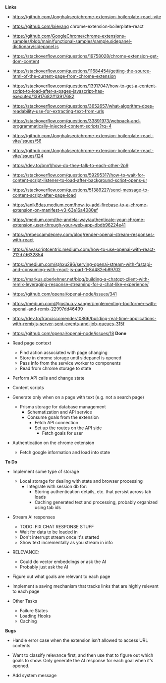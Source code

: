 **Links**
- https://github.com/Jonghakseo/chrome-extension-boilerplate-react-vite

- https://github.com/lxieyang chrome-extension-boilerplate-react

- https://github.com/GoogleChrome/chrome-extensions-samples/blob/main/functional-samples/sample.sidepanel-dictionary/sidepanel.js

- https://stackoverflow.com/questions/19758028/chrome-extension-get-dom-content

- https://stackoverflow.com/questions/11684454/getting-the-source-html-of-the-current-page-from-chrome-extension

- https://stackoverflow.com/questions/13917047/how-to-get-a-content-script-to-load-after-a-pages-javascript-has-executed/13917682#13917682

- https://stackoverflow.com/questions/3652657/what-algorithm-does-readability-use-for-extracting-text-from-urls

- https://stackoverflow.com/questions/33891973/webpack-and-programmatically-injected-content-scripts?rq=4

- https://github.com/Jonghakseo/chrome-extension-boilerplate-react-vite/issues/56

- https://github.com/Jonghakseo/chrome-extension-boilerplate-react-vite/issues/124

- https://dev.to/bnn1/how-do-they-talk-to-each-other-2p9

- https://stackoverflow.com/questions/59295317/how-to-wait-for-content-script-listener-to-load-after-background-script-opens-ur

- https://stackoverflow.com/questions/51389227/send-message-to-content-script-after-page-load

- https://anik8das.medium.com/how-to-add-firebase-to-a-chrome-extension-on-manifest-v3-63a16a4080ef

- https://medium.com/the-andela-way/authenticate-your-chrome-extension-user-through-your-web-app-dbdb96224e41

- https://rebeccamdeprey.com/blog/render-openai-stream-responses-with-react

- https://javascriptcentric.medium.com/how-to-use-openai-with-react-212d7d632854

- https://medium.com/@hxu296/serving-openai-stream-with-fastapi-and-consuming-with-react-js-part-1-8d482eb89702

- https://markus.oberlehner.net/blog/building-a-chatgpt-client-with-remix-leveraging-response-streaming-for-a-chat-like-experience/

- https://github.com/openai/openai-node/issues/341

- https://medium.com/@joshua.v.sanger/implementing-toolformer-with-openai-and-remix-22997dd46499

- https://dev.to/franciscomendes10866/building-real-time-applications-with-remixjs-server-sent-events-and-job-queues-315f 

- https://github.com/openai/openai-node/issues/18
**Done**
- Read page context
    - Find action associated with page changing
    - Store in chrome storage until sidepanel is opened
    - Pass info from the service worker to components
    - Read from chrome storage to state
- Perform API calls and change state
- Content scripts
- Generate only when on a page with text (e.g. 
not a search page)
    - Prisma storage for database management
        - Schematization and API service
        - Consume goals from the extension
            - Fetch API connection
            - Set up the routes on the API side
                - Fetch goals for user
- Authentication on the chrome extension
    - Fetch google information and load into state
    


**To Do**
- Implement some type of storage 
    - Local storage for dealing with state and browser processing
        - Integrate with session db for:
            - Storing authentication details, etc. that persist across tab loads
            - Caching generated text and processing, probably organized using tab ids
- Stream AI responses
    - TODO: FIX CHAT RESPONSE STUFF
    - Wait for data to be loaded in
    - Don't interrupt stream once it's started
    - Show text incrementally as you stream in info

- RELEVANCE:
    - Could do vector embeddings or ask the AI 
    - Probably just ask the AI




- Figure out what goals are relevant to each page

- Implement a saving mechanism that tracks links that are highly relevant to each page

- Other Tasks
    - Failure States
    - Loading Hooks
    - Caching


**Bugs**
- Handle error case when the extension isn't allowed to access URL contents

- Want to classify relevance first, and then use that to figure out which goals to show. Only generate the AI response for each goal when it's opened.
- Add system message
